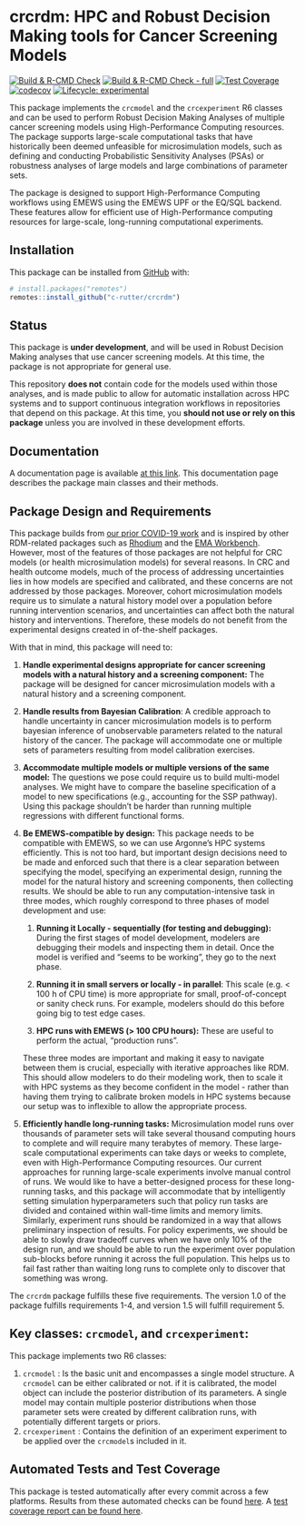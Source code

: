 
<!-- README.md is generated from README.Rmd. Please edit that file -->

# crcrdm: HPC and Robust Decision Making tools for Cancer Screening Models

<!-- badges: start -->

[![Build & R-CMD
Check](https://github.com/c-rutter/crcrdm/workflows/R-CMD-check/badge.svg)](https://github.com/c-rutter/crcrdm/actions)
[![Build & R-CMD Check -
full](https://github.com/c-rutter/crcrdm/workflows/R-CMD-check-full/badge.svg)](https://github.com/c-rutter/crcrdm/actions)
[![Test
Coverage](https://github.com/c-rutter/crcrdm/workflows/test-coverage/badge.svg)](https://github.com/c-rutter/crcrdm/actions)
[![codecov](https://codecov.io/gh/c-rutter/crcrdm/branch/master/graph/badge.svg?token=G4E73T9WOO)](https://codecov.io/gh/c-rutter/crcrdm)
[![Lifecycle:
experimental](https://img.shields.io/badge/lifecycle-experimental-blue.svg)](https://www.tidyverse.org/lifecycle/#experimental)
<!-- badges: end -->

This package implements the `crcmodel` and the `crcexperiment` R6
classes and can be used to perform Robust Decision Making Analyses of
multiple cancer screening models using High-Performance Computing
resources. The package supports large-scale computational tasks that
have historically been deemed unfeasible for microsimulation models,
such as defining and conducting Probabilistic Sensitivity Analyses
(PSAs) or robustness analyses of large models and large combinations of
parameter sets.

The package is designed to support High-Performance Computing workflows
using EMEWS using the EMEWS UPF or the EQ/SQL backend. These features
allow for efficient use of High-Performance computing resources for
large-scale, long-running computational experiments.

## Installation

This package can be installed from [GitHub](https://github.com/) with:

``` r
# install.packages("remotes")
remotes::install_github("c-rutter/crcrdm")
```

## Status

This package is **under development**, and will be used in Robust
Decision Making analyses that use cancer screening models. At this time,
the package is not appropriate for general use.

This repository **does not** contain code for the models used within
those analyses, and is made public to allow for automatic installation
across HPC systems and to support continuous integration workflows in
repositories that depend on this package. At this time, you **should not
use or rely on this package** unless you are involved in these
development efforts.

## Documentation

A documentation page is available [at this
link](https://c-rutter.github.io/crcrdm). This documentation page
describes the package main classes and their methods.

## Package Design and Requirements

This package builds from [our prior COVID-19
work](https://journals.plos.org/plosone/article?id=10.1371/journal.pone.0259166)
and is inspired by other RDM-related packages such as
[Rhodium](https://github.com/Project-Platypus/Rhodium) and the [EMA
Workbench](https://emaworkbench.readthedocs.io/en/latest/overview.html).
However, most of the features of those packages are not helpful for CRC
models (or health microsimulation models) for several reasons. In CRC
and health outcome models, much of the process of addressing
uncertainties lies in how models are specified and calibrated, and these
concerns are not addressed by those packages. Moreover, cohort
microsimulation models require us to simulate a natural history model
over a population before running intervention scenarios, and
uncertainties can affect both the natural history and interventions.
Therefore, these models do not benefit from the experimental designs
created in of-the-shelf packages.

With that in mind, this package will need to:

1.  **Handle experimental designs appropriate for cancer screening
    models with a natural history and a screening component:** The
    package will be designed for cancer microsimulation models with a
    natural history and a screening component.

2.  **Handle results from Bayesian Calibration**: A credible approach to
    handle uncertainty in cancer microsimulation models is to perform
    bayesian inference of unobservable parameters related to the natural
    history of the cancer. The package will accommodate one or multiple
    sets of parameters resulting from model calibration exercises.

3.  **Accommodate multiple models or multiple versions of the same
    model:** The questions we pose could require us to build multi-model
    analyses. We might have to compare the baseline specification of a
    model to new specifications (e.g., accounting for the SSP pathway).
    Using this package shouldn’t be harder than running multiple
    regressions with different functional forms.

4.  **Be EMEWS-compatible by design:** This package needs to be
    compatible with EMEWS, so we can use Argonne’s HPC systems
    efficiently. This is not too hard, but important design decisions
    need to be made and enforced such that there is a clear separation
    between specifying the model, specifying an experimental design,
    running the model for the natural history and screening components,
    then collecting results. We should be able to run any
    computation-intensive task in three modes, which roughly correspond
    to three phases of model development and use:

    1.  **Running it Locally - sequentially (for testing and
        debugging):** During the first stages of model development,
        modelers are debugging their models and inspecting them in
        detail. Once the model is verified and “seems to be working”,
        they go to the next phase.

    2.  **Running it in small servers or locally - in parallel**: This
        scale (e.g. &lt; 100 h of CPU time) is more appropriate for
        small, proof-of-concept or sanity check runs. For example,
        modelers should do this before going big to test edge cases.

    3.  **HPC runs with EMEWS (&gt; 100 CPU hours):** These are useful
        to perform the actual, “production runs”.

    These three modes are important and making it easy to navigate
    between them is crucial, especially with iterative approaches like
    RDM. This should allow modelers to do their modeling work, then to
    scale it with HPC systems as they become confident in the model -
    rather than having them trying to calibrate broken models in HPC
    systems because our setup was to inflexible to allow the appropriate
    process.

5.  **Efficiently handle long-running tasks:** Microsimulation model
    runs over thousands of parameter sets will take several thousand
    computing hours to complete and will require many terabytes of
    memory. These large-scale computational experiments can take days or
    weeks to complete, even with High-Performance Computing resources.
    Our current approaches for running large-scale experiments involve
    manual control of runs. We would like to have a better-designed
    process for these long-running tasks, and this package will
    accommodate that by intelligently setting simulation hyperparameters
    such that policy run tasks are divided and contained within
    wall-time limits and memory limits. Similarly, experiment runs
    should be randomized in a way that allows preliminary inspection of
    results. For policy experiments, we should be able to slowly draw
    tradeoff curves when we have only 10% of the design run, and we
    should be able to run the experiment over population sub-blocks
    before running it across the full population. This helps us to fail
    fast rather than waiting long runs to complete only to discover that
    something was wrong.

The `crcrdm` package fulfills these five requirements. The version 1.0
of the package fulfills requirements 1-4, and version 1.5 will fulfill
requirement 5.

## Key classes: `crcmodel`, and `crcexperiment`:

This package implements two R6 classes:

1.  `crcmodel` : Is the basic unit and encompasses a single model
    structure. A `crcmodel` can be either calibrated or not. if it is
    calibrated, the model object can include the posterior distribution
    of its parameters. A single model may contain multiple posterior
    distributions when those parameter sets were created by different
    calibration runs, with potentially different targets or priors.
2.  `crcexperiment` : Contains the definition of an experiment
    experiment to be applied over the `crcmodel`s included in it.

## Automated Tests and Test Coverage

This package is tested automatically after every commit across a few
platforms. Results from these automated checks can be found
[here](https://github.com/c-rutter/crcrdm/actions). A [test coverage
report can be found here](https://app.codecov.io/gh/c-rutter/crcrdm).
